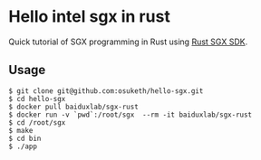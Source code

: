 # Hello intel sgx in rust
Quick tutorial of SGX programming in Rust using [Rust SGX SDK](https://github.com/baidu/rust-sgx-sdk).

## Usage
```
$ git clone git@github.com:osuketh/hello-sgx.git
$ cd hello-sgx
$ docker pull baiduxlab/sgx-rust
$ docker run -v `pwd`:/root/sgx  --rm -it baiduxlab/sgx-rust
$ cd /root/sgx
$ make
$ cd bin
$ ./app
```
